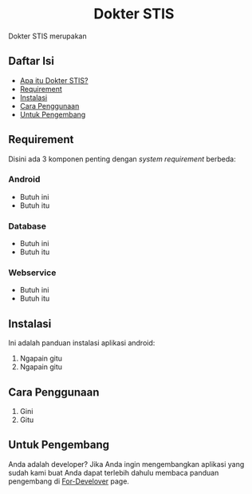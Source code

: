 <h1 align="center">Dokter STIS</h1>
<p>Dokter STIS merupakan</p> 

## Daftar Isi
* [Apa itu Dokter STIS?](https://github.com/KurotsuchiM/dr.stis#dokter-stis)
* [Requirement](https://github.com/KurotsuchiM/dr.stis#requirement)
* [Instalasi](https://github.com/KurotsuchiM/dr.stis#instalasi)
* [Cara Penggunaan](https://github.com/KurotsuchiM/dr.stis#cara-penggunaan)
* [Untuk Pengembang](https://github.com/KurotsuchiM/dr.stis#untuk-pengembang)

## Requirement
Disini ada 3 komponen penting dengan _system requirement_ berbeda:
### Android
* Butuh ini
* Butuh itu
### Database
* Butuh ini
* Butuh itu
### Webservice
* Butuh ini
* Butuh itu

## Instalasi
Ini adalah panduan instalasi aplikasi android:
1. Ngapain gitu
2. Ngapain gitu

## Cara Penggunaan
1. Gini
2. Gitu

## Untuk Pengembang
Anda adalah developer? Jika Anda ingin mengembangkan aplikasi yang sudah kami buat Anda dapat terlebih dahulu membaca panduan pengembang di [For-Develover](https://google.com) page.